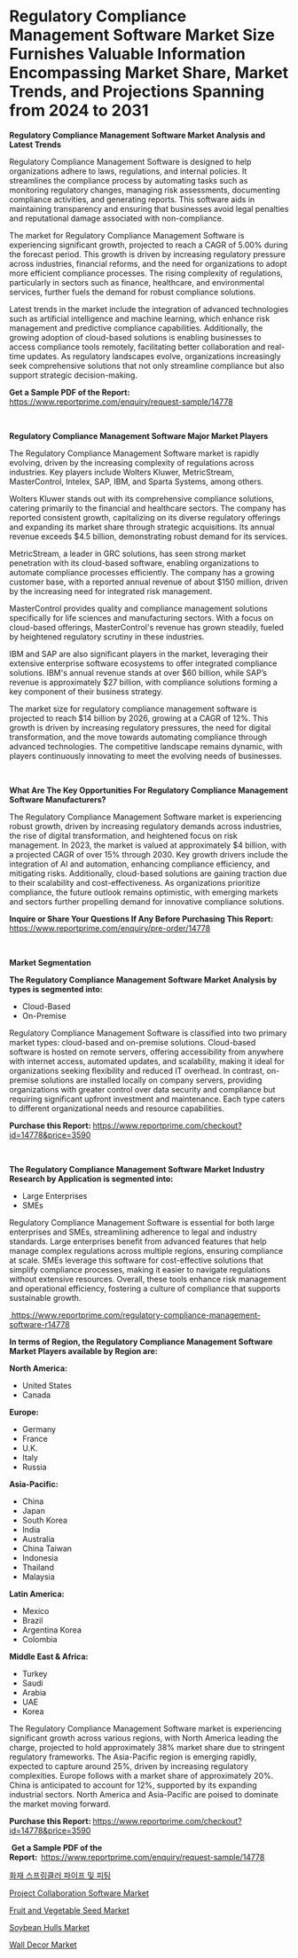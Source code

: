 <p><h1>Regulatory Compliance Management Software Market Size Furnishes Valuable Information Encompassing Market Share, Market Trends, and Projections Spanning from 2024 to 2031</h1></p><p><strong>Regulatory Compliance Management Software Market Analysis and Latest Trends</strong></p>
<p><p>Regulatory Compliance Management Software is designed to help organizations adhere to laws, regulations, and internal policies. It streamlines the compliance process by automating tasks such as monitoring regulatory changes, managing risk assessments, documenting compliance activities, and generating reports. This software aids in maintaining transparency and ensuring that businesses avoid legal penalties and reputational damage associated with non-compliance.</p><p>The market for Regulatory Compliance Management Software is experiencing significant growth, projected to reach a CAGR of 5.00% during the forecast period. This growth is driven by increasing regulatory pressure across industries, financial reforms, and the need for organizations to adopt more efficient compliance processes. The rising complexity of regulations, particularly in sectors such as finance, healthcare, and environmental services, further fuels the demand for robust compliance solutions.</p><p>Latest trends in the market include the integration of advanced technologies such as artificial intelligence and machine learning, which enhance risk management and predictive compliance capabilities. Additionally, the growing adoption of cloud-based solutions is enabling businesses to access compliance tools remotely, facilitating better collaboration and real-time updates. As regulatory landscapes evolve, organizations increasingly seek comprehensive solutions that not only streamline compliance but also support strategic decision-making.</p></p>
<p><strong>Get a Sample PDF of the Report:&nbsp;</strong> <a href="https://www.reportprime.com/enquiry/request-sample/14778">https://www.reportprime.com/enquiry/request-sample/14778</a></p>
<p>&nbsp;</p>
<p><strong>Regulatory Compliance Management Software Major Market Players</strong></p>
<p><p>The Regulatory Compliance Management Software market is rapidly evolving, driven by the increasing complexity of regulations across industries. Key players include Wolters Kluwer, MetricStream, MasterControl, Intelex, SAP, IBM, and Sparta Systems, among others.</p><p>Wolters Kluwer stands out with its comprehensive compliance solutions, catering primarily to the financial and healthcare sectors. The company has reported consistent growth, capitalizing on its diverse regulatory offerings and expanding its market share through strategic acquisitions. Its annual revenue exceeds $4.5 billion, demonstrating robust demand for its services.</p><p>MetricStream, a leader in GRC solutions, has seen strong market penetration with its cloud-based software, enabling organizations to automate compliance processes efficiently. The company has a growing customer base, with a reported annual revenue of about $150 million, driven by the increasing need for integrated risk management.</p><p>MasterControl provides quality and compliance management solutions specifically for life sciences and manufacturing sectors. With a focus on cloud-based offerings, MasterControl's revenue has grown steadily, fueled by heightened regulatory scrutiny in these industries.</p><p>IBM and SAP are also significant players in the market, leveraging their extensive enterprise software ecosystems to offer integrated compliance solutions. IBM's annual revenue stands at over $60 billion, while SAP’s revenue is approximately $27 billion, with compliance solutions forming a key component of their business strategy.</p><p>The market size for regulatory compliance management software is projected to reach $14 billion by 2026, growing at a CAGR of 12%. This growth is driven by increasing regulatory pressures, the need for digital transformation, and the move towards automating compliance through advanced technologies. The competitive landscape remains dynamic, with players continuously innovating to meet the evolving needs of businesses.</p></p>
<p>&nbsp;</p>
<p><strong>What Are The Key Opportunities For Regulatory Compliance Management Software Manufacturers?</strong></p>
<p><p>The Regulatory Compliance Management Software market is experiencing robust growth, driven by increasing regulatory demands across industries, the rise of digital transformation, and heightened focus on risk management. In 2023, the market is valued at approximately $4 billion, with a projected CAGR of over 15% through 2030. Key growth drivers include the integration of AI and automation, enhancing compliance efficiency, and mitigating risks. Additionally, cloud-based solutions are gaining traction due to their scalability and cost-effectiveness. As organizations prioritize compliance, the future outlook remains optimistic, with emerging markets and sectors further propelling demand for innovative compliance solutions.</p></p>
<p><strong>Inquire or Share Your Questions If Any Before Purchasing This Report:</strong> <a href="https://www.reportprime.com/enquiry/pre-order/14778">https://www.reportprime.com/enquiry/pre-order/14778</a></p>
<p>&nbsp;</p>
<p><strong>Market Segmentation</strong></p>
<p><strong>The Regulatory Compliance Management Software Market Analysis by types is segmented into:</strong></p>
<p><ul><li>Cloud-Based</li><li>On-Premise</li></ul></p>
<p><p>Regulatory Compliance Management Software is classified into two primary market types: cloud-based and on-premise solutions. Cloud-based software is hosted on remote servers, offering accessibility from anywhere with internet access, automated updates, and scalability, making it ideal for organizations seeking flexibility and reduced IT overhead. In contrast, on-premise solutions are installed locally on company servers, providing organizations with greater control over data security and compliance but requiring significant upfront investment and maintenance. Each type caters to different organizational needs and resource capabilities.</p></p>
<p><strong>Purchase this Report:&nbsp;</strong><a href="https://www.reportprime.com/checkout?id=14778&price=3590">https://www.reportprime.com/checkout?id=14778&price=3590</a></p>
<p>&nbsp;</p>
<p><strong>The Regulatory Compliance Management Software Market Industry Research by Application is segmented into:</strong></p>
<p><ul><li>Large Enterprises</li><li>SMEs</li></ul></p>
<p><p>Regulatory Compliance Management Software is essential for both large enterprises and SMEs, streamlining adherence to legal and industry standards. Large enterprises benefit from advanced features that help manage complex regulations across multiple regions, ensuring compliance at scale. SMEs leverage this software for cost-effective solutions that simplify compliance processes, making it easier to navigate regulations without extensive resources. Overall, these tools enhance risk management and operational efficiency, fostering a culture of compliance that supports sustainable growth.</p></p>
<p><a href="https://www.reportprime.com/regulatory-compliance-management-software-r14778">&nbsp;https://www.reportprime.com/regulatory-compliance-management-software-r14778</a></p>
<p><strong>In terms of Region, the Regulatory Compliance Management Software Market Players available by Region are:</strong></p>
<p>
    <p> <strong> North America: </strong>
        <ul>
            <li>United States</li>
            <li>Canada</li>
        </ul>
        </p> 
    <p> <strong> Europe: </strong>
        <ul>
            <li>Germany</li>
            <li>France</li>
            <li>U.K.</li>
            <li>Italy</li>
            <li>Russia</li>
        </ul>
        </p> 
    <p> <strong> Asia-Pacific: </strong>
        <ul>
            <li>China</li>
            <li>Japan</li>
            <li>South Korea</li>
            <li>India</li>
            <li>Australia</li>
            <li>China Taiwan</li>
            <li>Indonesia</li>
            <li>Thailand</li>
            <li>Malaysia</li>
        </ul>
        </p> 
    <p> <strong> Latin America: </strong>
        <ul>
            <li>Mexico</li>
            <li>Brazil</li>
            <li>Argentina Korea</li>
            <li>Colombia</li>
        </ul>
        </p> 
    <p> <strong> Middle East & Africa: </strong>
        <ul>
            <li>Turkey</li>
            <li>Saudi</li>
            <li>Arabia</li>
            <li>UAE</li>
            <li>Korea</li>
        </ul>
    </p>
    </p>
<p><p>The Regulatory Compliance Management Software market is experiencing significant growth across various regions, with North America leading the charge, projected to hold approximately 38% market share due to stringent regulatory frameworks. The Asia-Pacific region is emerging rapidly, expected to capture around 25%, driven by increasing regulatory complexities. Europe follows with a market share of approximately 20%. China is anticipated to account for 12%, supported by its expanding industrial sectors. North America and Asia-Pacific are poised to dominate the market moving forward.</p></p>
<p><strong>Purchase this Report: </strong><a href="https://www.reportprime.com/checkout?id=14778&price=3590">https://www.reportprime.com/checkout?id=14778&price=3590</a></p>
<p>&nbsp;<strong>Get a Sample PDF of the Report:&nbsp;&nbsp;</strong><a href="https://www.reportprime.com/enquiry/request-sample/14778">https://www.reportprime.com/enquiry/request-sample/14778</a></p>
<p><strong></strong></p>
<p><p><a href="https://medium.com/@biancamacdonald87/fire-sprinkler-pipes-and-fittings-market-%EC%9D%98-%EA%B8%80%EB%A1%9C%EB%B2%8C-%EC%8B%9C%EC%9E%A5-%EA%B0%9C%EC%9A%94%EB%8A%94-%EC%A0%84-%EC%84%B8%EA%B3%84-%EB%B0%8F-%EC%A3%BC%EC%9A%94-%EC%8B%9C%EC%9E%A5%EC%9D%98-%EC%82%B0%EC%97%85%EC%97%90-%EC%98%81%ED%96%A5%EC%9D%84-%EB%AF%B8%EC%B9%98%EB%8A%94-%EC%A3%BC%EC%9A%94-%ED%8A%B8%EB%A0%8C%EB%93%9C%EC%97%90-%EB%8C%80%ED%95%9C-%EB%8F%85%ED%8A%B9%ED%95%9C-619516e2c8c7">화재 스프링클러 파이프 및 피팅</a></p><p><a href="https://github.com/mabutironaldo/Market-Research-Report-List-6/blob/main/project-collaboration-software-market.md">Project Collaboration Software Market</a></p><p><a href="https://issuu.com/reportprime-2/docs/fruit-and-vegetable-seed-market-siz_68fe7cf6918b26">Fruit and Vegetable Seed Market</a></p><p><a href="https://issuu.com/reportprime-2/docs/soybean-hulls-market-size-2030.pptx_1105255735b181">Soybean Hulls Market</a></p><p><a href="https://medium.com/@babymorar/this-wall-decor-market-research-report-evaluates-the-key-market-trends-drivers-and-affecting-67d102592883">Wall Decor Market</a></p></p>